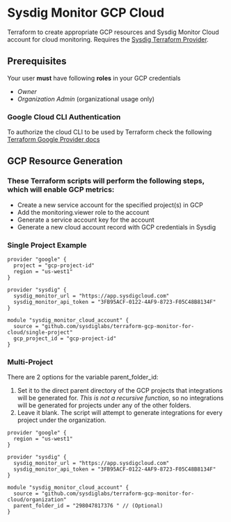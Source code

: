 # Sysdig Monitor GCP Cloud

Terraform to create appropriate GCP resources and Sysdig Monitor Cloud account for cloud monitoring. Requires the [Sysdig Terraform Provider](https://github.com/sysdiglabs/terraform-provider-sysdig).


## Prerequisites

Your user **must** have following **roles** in your GCP credentials
* _Owner_
* _Organization Admin_ (organizational usage only)

### Google Cloud CLI Authentication
To authorize the cloud CLI to be used by Terraform check the following [Terraform Google Provider docs](https://registry.terraform.io/providers/hashicorp/google/latest/docs/guides/getting_started#configuring-the-provider)

## GCP Resource Generation

### These Terraform scripts will perform the following steps, which will enable GCP metrics:
- Create a new service account for the specified project(s) in GCP
- Add the monitoring.viewer role to the account
- Generate a service account key for the account
- Generate a new cloud account record with GCP credentials in Sysdig


### Single Project Example
```
provider "google" {
  project = "gcp-project-id" 
  region = "us-west1" 
}

provider "sysdig" {
  sysdig_monitor_url = "https://app.sysdigcloud.com"
  sysdig_monitor_api_token = "3FB95ACF-0122-4AF9-8723-F05C48B8134F"
}

module "sysdig_monitor_cloud_account" {
  source = "github.com/sysdiglabs/terraform-gcp-monitor-for-cloud/single-project"
  gcp_project_id = "gcp-project-id" 
}
```

### Multi-Project

There are 2 options for the variable parent_folder_id:

1. Set it to the direct parent directory of the GCP projects that integrations will be generated for. *This is not a recursive function*, so no integrations will be generated for projects under any of the other folders.
2. Leave it blank. The script will attempt to generate integrations for every project under the organization.

```
provider "google" {
  region = "us-west1" 
}

provider "sysdig" {
  sysdig_monitor_url = "https://app.sysdigcloud.com" 
  sysdig_monitor_api_token = "3FB95ACF-0122-4AF9-8723-F05C48B8134F" 
}

module "sysdig_monitor_cloud_account" {
  source = "github.com/sysdiglabs/terraform-gcp-monitor-for-cloud/organization"
  parent_folder_id = "298047817376 " // (Optional)
}
```
